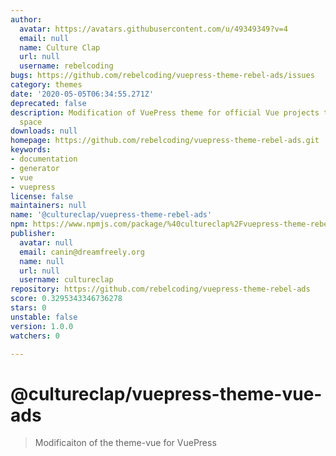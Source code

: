 ```yaml
---
author:
  avatar: https://avatars.githubusercontent.com/u/49349349?v=4
  email: null
  name: Culture Clap
  url: null
  username: rebelcoding
bugs: https://github.com/rebelcoding/vuepress-theme-rebel-ads/issues
category: themes
date: '2020-05-05T06:34:55.271Z'
deprecated: false
description: Modification of VuePress theme for official Vue projects to include ad
  space
downloads: null
homepage: https://github.com/rebelcoding/vuepress-theme-rebel-ads.git
keywords:
- documentation
- generator
- vue
- vuepress
license: false
maintainers: null
name: '@cultureclap/vuepress-theme-rebel-ads'
npm: https://www.npmjs.com/package/%40cultureclap%2Fvuepress-theme-rebel-ads
publisher:
  avatar: null
  email: canin@dreamfreely.org
  name: null
  url: null
  username: cultureclap
repository: https://github.com/rebelcoding/vuepress-theme-rebel-ads
score: 0.3295343346736278
stars: 0
unstable: false
version: 1.0.0
watchers: 0

---
```


# @cultureclap/vuepress-theme-vue-ads

> Modificaiton of the theme-vue for VuePress
